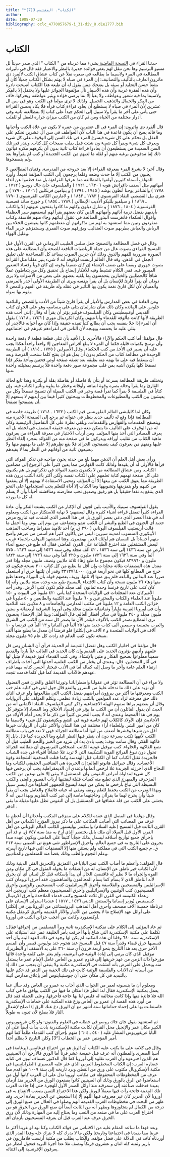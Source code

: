 ```yaml
---
title: "*الكتاب*. المقتبس 3(7)"
author: 
date: 1908-07-30
bibliography: oclc_4770057679-i_31-div_8.d1e1777.bib
---
```




#  الكتاب 


 حدثنا القراء في [ النسخة الماضية ](oclc_4770057679-i_30.TEIP5.xml#div_7.d1e1014) بشيء مما عربناه من " الكتاب " الذي صدر حديثاً لل  مسيو البرسيم  وها نحن ننقل لهم بعض فوائده جديرة بالنظر والاعتبار فقد قال في تأثيرات المطالعة في المرء ولاسيما ما يطالعه في صغره نقلاً عن كتاب عشاق الكتب لألفرد دي ماترون العارف بالتآليف والتصانيف: إن المرء في صباه لا يهتم بشكل الكتاب جميلاً كان أو بشعاً حسن التجليد أو سيئه بل يضحك ممن يقول له أن طبعة هذا الكتاب أصبحت نادرة وأن هذه الفقرة غريبة وأن هذه الأسفار نال مؤلفوها الجوائز عليها ولا يحتفل إلا بالفكر ولاسيما بما فيه شعور وعواطف ولا يعبأ إلا بما يرضي فؤاده ويثير عواطفه ويحركها. فأف من الفكر والجمال والتذهيب الجميل. ولذلك لا ترى مولعاً في الكتب وهو في سن ال  عشرين  لأن المرء في صباه لا يستطيع أن يعاود قراءة كتاب قرأه فلا يكاد يحسن القراءة حتى يأتي على آخر ما يقرأ ولا سبيل إلى الحكم جيداً على كتاب إلا بمطالعته ثانية وفي أدوار مختلفة من الحياة ومن ثم كان من الكتب ميزان حرارة للعقل أو للقلب. 

 قال ألفرد دي ماترون: إن المرء في ال  عشرين  من عمره لا يكون من غلاة الكتب وأحبابها وما قاله يصح أن يكون قاعدة في هذا الباب لأن العواطف في سن ال  عشرين  تحكم على العقل بل تحكم على كل شيء فيسرع المرء في تلك السن إلى الوقوف على كل شيء ويعرف كل شيء ويقرأ كل شيء ون شئت فقل يقلب صفحات كل كتاب. ويندر في تلك السن السعيدة من يستطيعون أن يعادوا قراءة كتاب ثانية بدون أن يكرههم مكره فيأتون ذلك إما مدفوعين برغبة منهم أو لقلة ما لديهم من الكتب الجديدة أو كتب لم يقرأوها بعد ولم يتصفحوها. 
 
 وقال آخر: لا يشرع المرء بمعرفة القراءة إلا بعد خروجه من المدرسة. وفتيان المطالعين لا يحبون من الكتب إلا ما حدث وضعه وقلما يرجعون إلى الكتب المؤلفة قديماً. وأورد المؤلف أسماء كثيرين أولعوا بالمطالعة منذ عرفوا القراءؤة بل منذ فطموا عن أثداء أمهاتهم مثل أسقف  دافرانش هويه  (  ١٦٣٠  ـ  ١٧٢١  ) والفيلسوف  جان جاك روسو  (  ١٧١٢  ـ  ١٧٧٨  ) والشاعر  يوحنا أنطون بوشه  (  ١٧٤٥  ـ  ١٧٩٤  ) و  بنيامين فرنكلين  (  ١٧٠٦  ـ  ١٧٩٠  ) و  هنري بيل  القصصي النقاد الفرنسوي (  ١٧٨٣  ـ  ١٨٤٢  ) و  لامارتين  الكاتب الفرنسوي (  ١٧٩٠  ـ  ١٨٦٩  ) و  سيلفيو بلليكو  الأديب الإيطالي (  ١٧٨٩  ـ  ١٨٥٤  )   و  جورج ساند  قصصية الفرنسوية (  ١٨٠٤  ـ  ١٨٧٦  ) و  شارل ديلون  وكلهم ما كادوا يفتحون عيونهم إلا والكتاب بأيديهم بفضل تربية آبائهم وأمهاتهم الذين كان بعضهم يقرأ لهم ليسمعهم سير العظماء وأقوال الحكماء فانغرست البذور الصالحة في عقول أبنائهم وجاء منهم فلاسفة وكتاب متفردون وتبين مما استشهد به لهم من تذكراتهم أن معظمهم كانوا يعيشون الخلاء بين الرياض والغياض يطربهم صوت العندليب ويؤرقهم صوت القمري ويستفزهم خرير الماء وعليل الهواء. 

 وقال في فصل المطالعة والتصفح: جعل سلس الطبيب الروماني في القرن الأول قبل المسيح القراءى بصوت عال من جملة الرياضيات النافعة للصحة وأن المطالعة على هذه الصورة ضرورية للفهم والذوق وذلك لأن جرس الصوت يساعد كل المساعدة على تعليق الجمل في الذهن. وقد قال العالم أرنست لوكوفه أنه لا شيء ينير عقلنا مثل القراءة بصوت جهوري ويقفنا على ضعف الإنشاء إن كان ضعيفاً وقوته إن كان قوياً وفساد الشعور المصور فيه. ففي الكلام تنشيط وفيه للأفكار إيضاح بل تحقيق وكل من يتعاطون عملاً شاقاً كالحطابين والخبازين   يتحمسون بما يلقيه بعضهم على بعض من الأصوات ولا يرى دودان أن يقرأ قارئ للإنسان بل أن يقرأ بنفسه ويرى أن الطريقة الأولى أجدر بالمرضى والعميان لأن لكل قارئ نغمة يكون بها التأثير في عقله وله طريقة في الفهم والتمعن لا يقوم بها سواه. 

 ومن العادة في بعض المدارس والأديار أن يقرأ قارئ شيئاً من الأدب والقصص والتلاميذ جلوس على المائدة وكان ذلك شأن شارلمان يتلى على مسامعه وهو على الخوان كتاب القديس أوغسطينس وكان الفيلسوف فولتير يؤثر أن يقرأ له وقال: إنني أحب هذه الطريقة لأنها كانت مألوفة للقدماء وأنا منهم. وكان الكردينال موري (  ١٧٤٦  ـ  ١٧١٨  ) يقول أن المرء إذا خلا بنفسه يجب أن يطالع كتباً تفيده حقيقة وإذا كان مع أخوانه فالأجدر أن يتلى عليه ما يحمسه ويهيجه لأن الناس في انفرادهم غيرهم في اجتماعهم. 

 قال مؤلفنا: أما كتب الحكم والآراء فالأحرى بل الأفيد بأن تتلى قطعة قطعة لا دفعة واحدة وأن ترسخ بكميات قليلة فكما أن المرء لا يبلع أقراص المعاجين إلا واحداً واحداً هكذا يجب عليه أن يسير في الأخذ من كتب الحكماء. وقال الأميرلين (  ١٧٣٥  ـ  ١٨١٤  ) أن   الطريقة الوحيدة في مطالعة كتاب من الحكم بدون أن يمل هو أن يفتح كلما سنحت الفرصة وبعد أن يسقط فيه على ما يهمه منه يطبقه بعد تصفه صفحة أوص فحتين ويأخذ يفكر فإذا تصفحا كلها يكون أشبه بمن قلب مجموعة صور دفعة واحدة فلا يرتسم بمخيلته واحدة منها. 

 وتختلف طريقة المطالعة بسرعة أو بتأن بلا فاصلة أو بفاصلة بقلة أو بكثرة وهذا تابع لحالة القارئ وما يقرأ وحالة بصره وقوة انتباهه وأوقاته وخطر   ما يتلوه وتأثير الكتاب فيه. وإن كتاباً في الفلسفة لا يقرأ كما تقرأ قصة وخير في الكتب المملة أن تتصفح تصفحاً وكل من يعيشون بين الكتب والمطبوعات والمخطوطات ويبحثون كثيراً فيما بين أيديهم لا يسعهم إلا أن يتصفحوا تصفحاً. 

 وكان لما كليابشي العالم الفلورنسي قيم الكتب (  ١٦٣٣  ـ  ١٧١٤  ) طريقة خاصة في المطالعة فإذا وقع له تأليف جديد ينظر في عنوانه ثم يرجع إلى الصفحة الأخيرة منه ويتصفح المقدمات والفهارس والتقدمات. ويلقي نظرة على كل التفاصيل الرئيسية وكان له من الوقوف على التأليف ما يتمكن معه من معرفة حقيقة المصنف في لحظة بل أنه يعرف المصادر التي أخذ منها المؤلف. ومن أرباب الاختبار في معرفة القراءة من يعرفون ماهية الكتاب من تقليب أوراقه ويدركون ما في صفحة منه من الفوائد بمجرد إلقاء النظر عليها ومنهم من يعرفون كيف يتصفحون الجرائد فلا يقع نظرهم إلا على ما يهمهم منها ولا يضيعون ثانية من أوقاتهم في النظر بما لا يفيدهم. 

 ورأى بعض أهل العلم أن الذهن مهما بلغ من حدته يخون صاحبه في تذكر الفوائد التي قرأها فالأولى له أن يقيدها ولذلك كانت الفهارس مما يعين كثيراً على الرجوع إلى مضامين الكتاب. ومن عشاق المطالعة من لا يكتفون بتقييد الفوائد في تذكراتهم بل هم يكتبون على كل صفحة تهمهم كتابة تعلمهم على الكتاب نفسه ولكن أكثر باعة الكتب يرون هذه الطريقة مما يعوق الكتب عن بيعها إلا أن المؤلف ومحبي الاستفادة لا يهمهم إلا أن ينتفعوا من كتبهم ولو بتمزيقها وتشويهها وما الكتاب إلا أداة للتعلم يجب استخدامها على النحو الذي ينتفع به نفعاً حقيقياً بل هو رفيق وصديق تحب معارضته ومناقشته أحياناً وأن لا يسلم له كل ما يورده.  
 
 يقول الفيلسوف  سينيك  والأديب بلين لجون أن الإكثار من الكتب يشتت الفكر وأن عادة القراءة كثيراً تفضل قراءة أشياء كثيرة وقال لبعضهم: لا نهاية للاستكثار من الكتب ومعلوم أنه في هذا العصر الذي دعي بعصر الورق بل في هذا العصر الذي اشتدت فيه تباريح مرض جديد أي الجنون في الطبع والنشر أن الكتب تنمو وتتضاعف من يوم إلى يوم. وما أجمل ما قالت أريستيب الفيلسوف اليوناني (  ٣٩٠  ق. م)  أحد  تلاميذ سقراط وصاحب المذهب الأبيكوري المنسوب لمدينة سيرين: ليس من يأكلون كثيراً هم أسمن من غيرهم وأصح منهم أجساداً بل السمان هم أولئك الذين يهضمون. وهنا استشهد المؤلف بإحصاء غريب لبعض المشتغلين منذ اخترع الطباعة على القرن الماضي فقال أنه طبع في جميع أنحاء الأرض من سنة  ١٤٣٦  إلى سنة  ١٥٣٦  ،  ٤٢  ألف  مجلد وفي سنة  ١٥٣٦  إلى سنة  ١٦٣٦  ،  ٥٧٥  ألفاً وفي سنة  ١٦٣٦  إلى سنة  ١٧٣٦  مليون و  ٢٢٥  ألفاً وفي سنة  ١٧٣٦  إلى سنة  ١٨٢٢  مليون و  ٨٣٩٩٦٠  فيكون مجموع ما طبع زهاء  ثلاثة  ملايين ونصف مليون مجلد وإذا قدر معدل هذه المصنفات بثلاثة مجلدات وإن أقل ما يطبع من كل كتاب  ٣٠٠  نسخة فيكون قد خرج من المطابع كلها في نحو  أربعة  قرون  ٣٣١٣٧٦٤٠٠٠  وقدر أن ثلثيها حرق أو استعمل صرراً عند البدالين والباعة فلم يبق منها إلا ثلثها. وزيف بعضهم قوله بأن التوراة وحدها طبع منها زهاء  ٣٦  مليون نسخة وأن كتاب الاقتداء بالمسيح طبع منه وحده  ستة  ملايين وأنه إذا كان كتب على تاريخ فرنسا وحده  ثمانون  ألف  مجلد فكم تكون كتب الأرض. وقدر  أحد  الأميركان عدد المجلدات في الولايات المتحدة كما يأتي  ٤٢٠  مليوناً في البيوت و  ١٥٠  مليوناً عند العلماء والكتاب والمخترعين و  ٦٠  مليوناً عند الكتيبة والطابعين و  ٥٠  مليوناً في خزائن الكتب العامة و  ١٢  مليوناً في مكتب المدارس   والجامعات و  ٨  ملايين عند التلاميذ وأن في أوروبا الغربية ملياراً وثمانمائة مليون مجلد وفي أوروبا الشرقية  أربعمائة  و  ستين  مليون مجلد و  ٢٤٠  مليوناً في سائر أقطار العالم. قال المؤلف: وبينا أهل الإحصاء يحصون ترى المطابع تصدر الكتب بالألوف فيقدر الآن ما يصدر كل سنة من الكتب في الشرق والغرب بخمسة و  سبعين  ألف  كتاب جديد منها  ٢٥  ألفاً في ألمانيا و  ١٣  ألفاً في فرنسا و  ١٠  آلاف  في الولايات المتحدة و  ٧  آلاف  في إنكلترا فلو فرضنا أن معدل ما يطبع منها  ألف  نسخة تكون كتب العالم قد زادت كل عام  ٧٥  مليون   مجلد. 

 قال مؤلفنا في اخاتيار الكتب وهل تفضل القديمة أم الحديثة فرأى أن الشبان ومن قل علمهم وأدبهم يؤثرون الجديد على القديم وإن كان الجديد في الغالب غثاً بارداً والقديم سميناً مملوءؤاً بصحيح الفكار و  متين  يالإنشاء. وفي كتب القدماء كنوز قديمة لا مثيل لها في آثار المحدثين. قال: وعندي أن يختار من الكتب العلمية أحدثها التي أخذت بأطراف ارتقاء العلم عامة وآخر ما وصل إليه كماله أما في الأدب فيختار أحسن كتابه مهما قدم عهدهم فالآداب القديمة كما قيل كلما قدمت تتجدد. 

 ولا مراء في أن المطالعة تؤثر في عقولنا واضطراباتنا وتورثنا القلق والحزن فمن الفضول أن نزيد على ذلك ما تدخله علينا من السرور والنفع قال جول لبتي في كتابه علم خب الكتب ومعرفتها ما أكثر من يبرؤون أمراضهم بفضل الكتب التي يطالعونها ولو عرف الناي ذلك حق معرفته لزاد عدد المولعين بالكتب زيادة عظمى. وتكلم المؤلف على الروايات وقال أن بعضهم يراها سموم الهيئة الاجتماعية وذكر كيتي الفيلسوف النقاد الألماني أنه من العبث أن يقول القائلون أن من الكتب ما يؤثر في إفساد الأخلاق وما الفساد إلا متوفر كل يوم   في هذا المحيط وعندي أنه لا يجب التحرس كثيراً من ذكر ما لا يجدر أمام الأولاد من الأحاديث فإن الأولاد كالكلاب لهم حاسة قوية في الشم ويكتشفون كل شيء ولاسيما ما كان من أمور الشر. وللعلماء أراء مختلفة في هذا الشأن والأكثر على أن الروايات خيرها أقل من شرها وقشرها أضعف من لبها أما مطالعة الجرائد فهي لا تعد في باب مطالعة الكتب لأنهها تكتب بسرعة دون أن ينظر فيها النظر البليغ وما الجريدة كما قال بايل إلا فاكهة الفكر. وقال سانت بوف: يجب بادئ بدء أن نتزود من الخبز واللحم الطيب قبل أن نضع الفاكهة والحلواء. كتب تيوفيل غوتيه الكاتب الصحافي الفرنسوي أن مطالعة الجرائد تحول دون نبوغ القرائح القوية الشكيمة التي لا تريد غلا عشاقاً اقوياء في جدة الشباب فالجريدة تقتل الكتاب كما أن الكتاب قتل الهندسة وكما قتلت المدفعية الشجاعة وقوة الأعصاب. وقال جبرائيل هانوتو العالم: إن الجريدة هي المنافس الحقيقي للكتاب وما النجاح الذي أحرزته الجريدة غلا لرخص أثمانها وعندي أن الديمقراطية يجب أن يرخص فيها كل شيء لمداواة أمراض النفوس وأن المستقبل لا يبقى إلا على نوعين من الكتب   المزخرف والمبهرج الذي تطبع منه كميات قليلة ليقتنيها أرباب القصور والغنى والكتب البسيطة التي تباع بأرخص ما يمكن من قيمة ليسوغ للجمهور اقتناؤها من أيبسر سبيل وبهذا الضرب من الكتب يحفظ للعلم رونقه وتبقى له حياته فالفلاح والعامل يجب أن يقرأ شيئاً وأن يخرج لهما ما يقرأان وحاجتهما ماسة إلى غير كتب التقاويم وبهذا تبين أنه لا يخشى على الكتب من قلة عشاقها في المستقبل بل أن النفوس تظل عليها مقبلة ما بقي الدهر. 

 وقال مؤلفنا في الفصل الذي عقده للكلام على ممزقي المكتب وأعدائها   أن أعظم ما عرف من المصائب التي أصابت المكاتب على ما ذكر بيروز المؤرخ الكلداني من أهل القرن الثالث قبل المسيح (عليه السلام) واسكندر بوليستور الكاتب العالم اليوناني من أهل القرن الأول قبل الميلاد أن ملك بابل بختنصر الذي أرخ به منذ سنة  ٧٤٧  ق. م قد أمر بإحراق جميع تواريخ أسلافه ليسدل بذلك حجاباً كثيفاً على الماضي ويكون عهده مبدأ يجرون على التاريخ به في جميع العالم. وأحرق الإمبراطور شي هونغ تي الصيني سنة  ٢١٣  ق. م جميع الكتب التي في مملكته ولم يستثن منها إلا المصنفات التي فيها تاريخ أسرته وعلم النجوم والطب وذلك بغضاً منه للمتعلمين والمتأدبين. 

 قال المؤلف: وأعظم ما أصاب الكتب نمن البلايا في التمزيق والتحريق الفتن الدينية وذلك لأن الكتاب خير ناطق عن الإنسان. له من الصفات ما يخوله المثول في كل مكان ومن القوة والجرأة ما لا نظير له فاقتضت الحال أن يبدأ بإسكاته قبل كل لسان أي أن يحرق لأنه الناطق الذي لا يسأم كما يسأم المخالفون والمناهضون. فقد أحرق الرومان كتب الإسرائيليين والمسيحيين والفلاسفة وأحرق الإسرائيليون كتب المسيحيين والوثنيين وأحرق المسيحيون كتب الوثنيين والإسرائيليين وأحرق المسيحييون معظم كتب أوريجين  أحد  زعماء الكنيسة في القرن ال  ثلاث  للمسيح وكتب قدماء الملاحدة وأحرق الاردينال كسيمنيس (وزير إسبانيا والمفتش الديني  ١٤٣٦  ـ  ١٥١٧  ) عندما استولى الإسبان على غرناطة  خمسة آلاف  مصحف وأحرق أهل المذهب البروتستانتي من البروتانيين في إنكلترا على أوائل عهد الإصلاح ما لا يحصى من الأديار والآثار القديمة وأحرق كرمفل مكتبة أوكسفورد وكانت من أعجب خزائن الكتب في أوروبا.  
 
 ثم عاد المؤلف إلى الكلام على نمكتبة الإسكندرية ثانية وبرأ المسلمين من إحراقها فقال: تكلمنا على مكتبة الإسكندرية التي شاع بأنها أحرقت بأمر الخليفة عمر عند استيلائه على الإسكندرية سنة  ٦٤٠  وقلنا أن هذه المكتبة لم يكن لها وجود في ذاك العهد البتة وأن  أحد  قسميها حرق قضاء وقدراً سنة  ٤٧  قبل المسيح عند هجوم جند يوليوس قيصر وأن القسم الآخر حرق بعد هذا التاريخ بنحو  أربعة  قرون أي سنة  ٣٦٠  على يد الأسقف أو البطريرك تيوفيل الذي كان يرمي إلى إبادة الوثنية في أبرشيته. ولم يعثر على كلمة واحدة قالها مؤرخوا ذاك الزمن من عهد حريقها إلى قدوم عمرو بن العاص عامل الإمام عمر ما يستدل منه ويحمل على الفرض بأنه أنشئت في الإسكندرية مكتبة ولا ينبغي أن يعجب من ذلك إذ من أسبابه أن الآداب والفلسفة الوثنية كانت في تلك الحقبة من الدهر قد حكم عليها بالتبديد في كل مكان حتى أن جوستيناينوس أمر بإغلاق مدارس آثينة. 

 ومعلوم أن ما ينسبونه لعمر من الجواب الذي أجاب به عمرو بن العاص وقد سأل عما يعمل بمكتبة الإسكندرية فقال له: انظر فإذا مكان ما فيها من الكتب يوافق ما في كتاب الله فلا فائدة منها وإذا كانت مخالفة له فليس لنا بها حاجة فأحرقها. وعلى الجملة فقد قال من أورد هذه القصة أن عمرو بن العاص وزع هذه المكتبة على حمامات الإسكندرية فاستعانت بها على إحماء حماماتها  ستة  أشهر مع أن الورق دع عنك الرق إذا صلح لإشعال النار فلا يصلح لأن تدون به طويلاً. 

 ثم استشهد بقول  جان جاك روسو  في خطابه في العلوم والفنون: ولو كان غريغوريوس الكبير مكان عمر والإنجيل محل القرآن لكانت مكتبة الإسكندرية   بادت  بدأت  أيضاً على أن البابا غريغوريوس المشار غليه (  ٥٤٠  ـ  ٦٠٤  ) متهم بإحراق كتب القدماء ظلماً كما اتهم أمير المؤمنين عمر بن الخطاب [^3] وكلن التاريخ لا يظلم أحداً. 

 وقال في كلامه على ما يكتب عليه الكتاب أن الرق هو من اختراع فرغامس (برغامة) في آسيا الصغرى والمطنون أنه عرف قبل  خمسة  عشر  قرناً أما الورق فالأرجح أن الصينيين هم الذين اخترعوه وأن العرب نقلوه إلى أوروبا كما قال الدكتور غستاف لبون في كتابه حضارة العرب: إن الكتاب المخطوط العربي الذي عثر عليه القصيري (الطرابلسي) في مكتبة الإسكرويال مكتوب   على ورق من القطن ويرد تاريخه إلى سنة  ١٠٠٩  هو أقدم مما   عرف من المخطوطات المحفوظة في مكاتب أوروبا تدل على أن العرب كانوا أول من استعاضوا عن الرق بالورق وذلك أن الصينيين كانوا يصنعون الورق من الحرير منذ أزمان بعيدة فدخلت صناعته إلى سمرقند منذ أوائل الصدر الأول للهجرة حتى إذا جاءت العرب تلك المدينة فاتحة رأت فيها معملاً للورق ولكن هذا الاختراع الثمين يصعب الانتفاع به في أوروبا لأن الحرير كان غير معروف فيها اللهم إلا إذا استعيض عن الحرير بمادة أخرى. وقد ظهر من البحث في مخطوطات العرب القديمة أنهم وصلوا في الحلال من صنع الورق إلى درجة من الكمال لم يتجاوزوها ويظهر أنه من الثابت أيضاُ أن صنع الورق من الخرق هو من اختراع العرب على ما في صنعه من التعب وما يحتاج إليه من المهارة وذلك لأن ورق الخرق عرف عند العرب قبل أن يعرفه المسيحيون بأزمان أهـ. 

 وبعد فهذا ما ساعد المقام عليه من الاقتباس من فوائد الكتاب وكنا نود لو   عربنا أكثر ما عربنا مما يفيدنا في اجتماعنا وتاريخنا ولكن ما لا يدرك كله   لا يترك جله وهذا القدر الذي أوردناه كاف في الدلالة على فضل مؤلفه.   والكتاب يطلب من مكتبة أرنست فلاماريون في باريز وثمنه كله  اثنان   و  عشرون  فرنكاً ونصف ملا عدا أجرة البريد فنحول أنظار من يعرفون الإفرنسية   إلى اقتنائه. 
